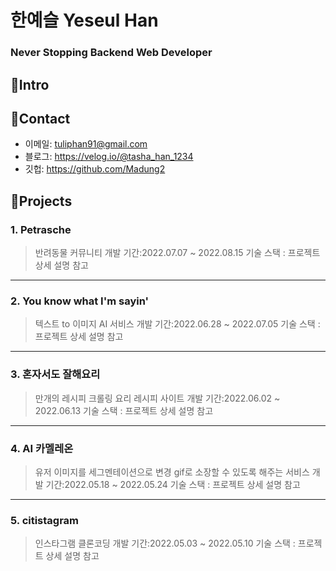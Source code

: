 # 한예슬 Yeseul Han
### Never Stopping Backend Web Developer




## 📌Intro


## 📌Contact

* 이메일: tuliphan91@gmail.com
* 블로그: https://velog.io/@tasha_han_1234
* 깃헙: https://github.com/Madung2

## 📌Projects


### 1. Petrasche
> 반려동물 커뮤니티
> 개발 기간:2022.07.07 ~ 2022.08.15
> 기술 스택 :
> 프로젝트 상세 설명 참고

<hr>

### 2. You know what I'm sayin'
> 텍스트 to 이미지 AI 서비스
> 개발 기간:2022.06.28 ~ 2022.07.05
> 기술 스택 :
> 프로젝트 상세 설명 참고

<hr>

### 3. 혼자서도 잘해요리
> 만개의 레시피 크롤링 요리 레시피 사이트
> 개발 기간:2022.06.02 ~ 2022.06.13
> 기술 스택 :
> 프로젝트 상세 설명 참고

<hr>

### 4. AI 카멜레온
> 유저 이미지를 세그멘테이션으로 변경 gif로 소장할 수 있도록 해주는 서비스
> 개발 기간:2022.05.18 ~ 2022.05.24
> 기술 스택 :
> 프로젝트 상세 설명 참고

<hr>

### 5. citistagram
> 인스타그램 클론코딩
> 개발 기간:2022.05.03 ~ 2022.05.10
> 기술 스택 :
> 프로젝트 상세 설명 참고


